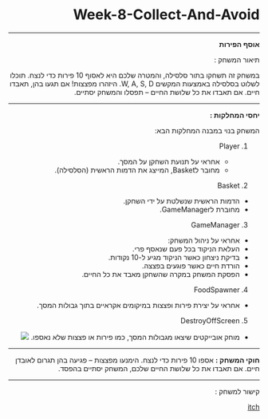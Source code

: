 <div dir="rtl" style="text-align: right;">

# Week-8-Collect-And-Avoid
  
----
**אוסף הפירות**

תיאור המשחק :

במשחק זה תשחקו בתור סלסילה, והמטרה שלכם היא לאסוף 10 פירות כדי לנצח.
תוכלו לשלוט בסלסילה באמצעות המקשים W, A, S, D.
היזהרו מפצצות! אם תגעו בהן, תאבדו חיים. אם תאבדו את כל שלושת החיים – תפסלו והמשחק יסתיים.


---
**יחסי המחלקות :**

המשחק בנוי במבנה המחלקות הבא:


1. Player
   * אחראי על תנועת השחקן על המסך.
   * מחובר לBasket, המייצג את הדמות הראשית (הסלסילה).


2. Basket
* הדמות הראשית שנשלטת על ידי השחקן.
* מחוברת לGameManager.

3. GameManager
* אחראי על ניהול המשחק:
* העלאת הניקוד בכל פעם שנאסף פרי.
* בדיקת ניצחון כאשר הניקוד מגיע ל-10 נקודות.
* הורדת חיים כאשר פוגעים בפצצה.
* הפסקת המשחק במקרה שהשחקן מאבד את כל החיים.
4. FoodSpawner
* אחראי על יצירת פירות ופצצות במיקומים אקראיים בתוך גבולות המסך.
5. DestroyOffScreen
* מוחק אובייקטים שיצאו מגבולות המסך, כמו פירות או פצצות שלא נאספו.
![](https://github.com/Make-a-game-R-and-E/Week-8-Collect-And-Avoid/blob/main/pictures/Workflow.png)
----

**חוקי המשחק :**
אספו 10 פירות כדי לנצח.
הימנעו מפצצות – פגיעה בהן תגרום לאובדן חיים.
אם תאבדו את כל שלושת החיים שלכם, המשחק יסתיים בהפסד.

---

קישור למשחק :

[itch](https://ronylevy1.itch.io/week-8-collectavoid)



</div>
